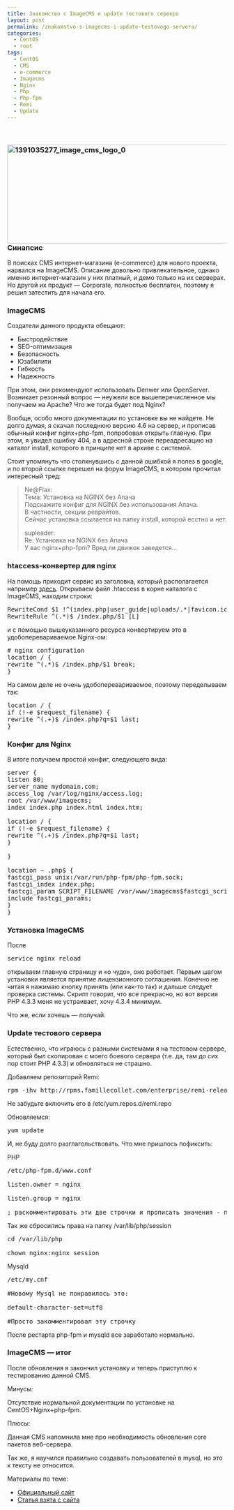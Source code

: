 ```yaml
---
title: Знакомство с ImageCMS и update тестового сервера
layout: post
permalink: /znakomstvo-s-imagecms-i-update-testovogo-servera/
categories:
  - CentOS
  - root
tags:
  - CentOS
  - CMS
  - e-commerce
  - Imagecms
  - Nginx
  - Php
  - Php-fpm
  - Remi
  - Update
---
```

&nbsp;

### <a href="http://res.cloudinary.com/doam-ru/image/upload/v1409069971/1391035277_image_cms_logo_0_r7auti.png" rel="lightbox[797]" title="1391035277_image_cms_logo_0"><img class="aligncenter wp-image-813 size-full" src="http://res.cloudinary.com/doam-ru/image/upload/v1409069971/1391035277_image_cms_logo_0_r7auti.png" alt="1391035277_image_cms_logo_0" width="800" height="226" /></a>Синапсис

В поисках CMS интернет-магазина (e-commerce) для нового проекта, нарвался на ImageCMS. Описание довольно привлекательное, однако именно интернет-магазин у них платный, и демо только на их серверах. Но другой их продукт &#8212; Corporate, полностью бесплатен, поэтому я решил затестить для начала его.

<!--more-->

### ImageCMS

Создатели данного продукта обещают:

  * Быстродействие
  * SEO-оптимизация
  * Безопасность
  * Юзабилити
  * Гибкость
  * Надежность

При этом, они рекомендуют использовать Denwer или OpenServer. Возникает резонный вопрос &#8212; неужели все вышеперечисленное мы получаем на Apache? Что же тогда будет под Nginx?

Вообще, особо много документации по установке вы не найдете. Не долго думая, я скачал последнюю версию 4.6 на сервер, и прописав обычный конфиг nginx+php-fpm, попробовал открыть главную. При этом, я увидел ошибку 404, а в адресной строке переадресацию на каталог install, которого в принципе нет в архиве с системой.

Стоит упомянуть что столкнувшись с данной ошибкой я полез в google, и по второй ссылке перешел на форум ImageCMS, в котором прочитал интересный тред:

> <div id="pc12204" class="title-h4">
>   Ne@Flax:
> </div>
> 
> <div class="title-h4">
>   Тема: Установка на NGINX без Апача
> </div>
> 
> <div class="entry-content">
>   Подскажите конфиг для NGINX без использования Апача.<br /> В частности, секции реврайтов.<br /> Сейчас установка ссылается на папку install, которой есстно и нет.</p> 
>   
>   <div id="pc12216" class="title-h4">
>     supleader:
>   </div>
>   
>   <div class="title-h4">
>     Re: Установка на NGINX без Апача
>   </div>
>   
>   <div class="entry-content">
>     У вас nginx+php-fpm? Вряд ли движок заведется&#8230;
>   </div>
> </div>

### htaccess-конвертер для nginx

На помощь приходит сервис из заголовка, который располагается например <a href="http://winginx.com/ru/htaccess" target="_blank">здесь</a>. Открываем файл .htaccess в корне каталога с ImageCMS, находим строки:

<pre>RewriteCond $1 !^(index.php|user_guide|uploads/.*|favicon.ico|docs|favicon.png|captcha/.*|application/modules/.*/templates|application/modules/.*/assets/js|application/modules/.*/assets/css|application/modules/.*/assets/images|CHANGELOG.xml|templates|js|robots.txt)
RewriteRule ^(.*)$ /index.php/$1 [L]</pre>

и с помощью вышеуказанного ресурса конвертируем это в удобоперевариваемое Nginx-ом:

<pre># nginx configuration
location / {
rewrite ^(.*)$ /index.php/$1 break;
}</pre>

На самом деле не очень удобоперевариваемое, поэтому переделываем так:

<pre>location / {
if (!-e $request_filename) {
rewrite ^(.+)$ /index.php?q=$1 last;
}</pre>

### Конфиг для Nginx

В итоге получаем простой конфиг, следующего вида:

<pre>server {
listen 80;
server_name mydomain.com;
access_log /var/log/nginx/access.log;
root /var/www/imagecms;
index index.php index.html index.htm;

location / {
if (!-e $request_filename) {
rewrite ^(.+)$ /index.php?q=$1 last;
}

}

location ~ .php$ {
fastcgi_pass unix:/var/run/php-fpm/php-fpm.sock;
fastcgi_index index.php;
fastcgi_param SCRIPT_FILENAME /var/www/imagecms$fastcgi_script_name;
include fastcgi_params;
}
}
</pre>

### Установка ImageCMS

После

<pre>service nginx reload</pre>

открываем главную страницу и &#171;о чудо&#187;, оно работает. Первым шагом установки является принятие лицензионного соглашения. Конечно не читая я нажимаю кнопку принять (или как-то так) и дальше следует проверка системы. Скрипт говорит, что все прекрасно, но вот версия PHP 4.3.3 меня не устраивает, хочу 4.3.4 минимум.

Что же, если хочешь &#8212; получай.

### Update тестового сервера

Естественно, что играюсь с разными системами я на тестовом сервере, который был скопирован с моего боевого сервера (т.е. да, там до сих пор стоит PHP 4.3.3) и обновляться не страшно.

Добавляем репозиторий Remi:

<pre>rpm -ihv http://rpms.famillecollet.com/enterprise/remi-release-6.rpm</pre>

Не забудьте включить его в /etc/yum.repos.d/remi.repo

Обновляемся:

<pre>yum update</pre>

И, не буду долго разглагольствовать. Что мне пришлось пофиксить:

PHP

<pre>/etc/php-fpm.d/www.conf

listen.owner = nginx

listen.group = nginx

; раскомментировать эти две строчки и прописать значения - пользователя из-под которого работает Nginx
</pre>

Так же сбросились права на папку /var/lib/php/session

<pre>cd /var/lib/php

chown nginx:nginx session
</pre>

Mysqld

<pre>/etc/my.cnf

#Новому Mysql не понравилось это:

default-character-set=utf8

#Просто закомментировал эту строчку
</pre>

После рестарта php-fpm и mysqld все заработало нормально.

### ImageCMS &#8212; итог

После обновления я закончил установку и теперь приступлю к тестированию данной CMS.

Минусы:

Отсутствие нормальной документации по установке на CentOS+Nginx+php-fpm.

Плюсы:

Данная CMS напомнила мне про необходимость обновления core пакетов веб-сервера.

Так же, я научился правильно создавать пользователей в mysql, но это к тексту не относится.

Материалы по теме:

  * <a href="http://www.imagecms.net/" target="_blank">Официальный сайт</a>
  * <a href="http://www.nginxtips.ru/znakomstvo-s-imagecms/" target="_blank">Статья взята с сайта</a>